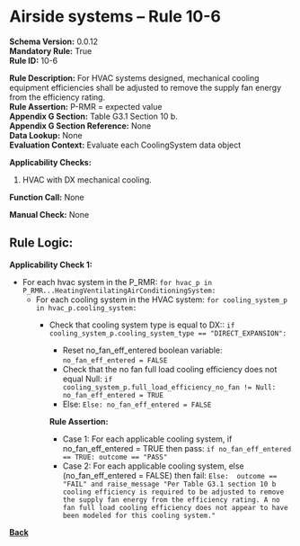 # Airside systems – Rule 10-6
**Schema Version:** 0.0.12  
**Mandatory Rule:** True     
**Rule ID:** 10-6
 
**Rule Description:** For HVAC systems designed, mechanical cooling equipment efficiencies shall be adjusted to remove the supply fan energy from the efficiency rating.  
**Rule Assertion:** P-RMR = expected value                                            
**Appendix G Section:** Table G3.1 Section 10 b.  
**Appendix G Section Reference:** None  
**Data Lookup:** None  
**Evaluation Context:** Evaluate each CoolingSystem data object    

**Applicability Checks:** 

1. HVAC with DX mechanical cooling.

**Function Call:** None

**Manual Check:**  None

## Rule Logic:  
**Applicability Check 1:** 
- For each hvac system in the P_RMR: `for hvac_p in P_RMR...HeatingVentilatingAirConditioningSystem:`
    - For each cooling system in the HVAC system: `for cooling_system_p in hvac_p.cooling_system:`
        - Check that cooling system type is equal to DX:: `if cooling_system_p.cooling_system_type == "DIRECT_EXPANSION":`
            - Reset no_fan_eff_entered boolean variable: `no_fan_eff_entered = FALSE`
            - Check that the no fan full load cooling efficiency does not equal Null: `if cooling_system_p.full_load_efficiency_no_fan != Null: no_fan_eff_entered = TRUE`
            - Else: `Else: no_fan_eff_entered = FALSE`  
                    
            **Rule Assertion:**
            - Case 1: For each applicable cooling system, if no_fan_eff_entered = TRUE then pass: `if no_fan_eff_entered == TRUE: outcome == "PASS"`  
            - Case 2: For each applicable cooling system, else (no_fan_eff_entered = FALSE) then fail: `Else:  outcome == "FAIL" and raise_message "Per Table G3.1 section 10 b cooling efficiency is required to be adjusted to remove the supply fan energy from the efficiency rating. A no fan full load cooling efficiency does not appear to have been modeled for this cooling system."` 

 **[Back](../_toc.md)**
